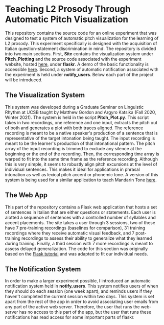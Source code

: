 # Teaching L2 Prosody Through Automatic Pitch Visualization

This repository contains the source code for an online experiment that was designed to test a system of automatic pitch visualization
for the learning of L2 prosody. This experiment specifically is designed with the acquisition of Italian question-statement
discrimination in mind. The repository is divided into two main sections. First, **Site** contains the visualization system under **Pitch_Plotting**
and the source code associated with the experiment website, hosted [here](https://prosody.delafuentealvarez.com), under **flaskr**. A demo of the basic functionality is accessible [here](https://prosody.delafuentealvarez.com/demo).
Second, a system of automatic notification associated with the experiment is held under **notify_users**.
Below each part of the project will be introduced.

## The Visualization System

This system was developed during a Graduate Seminar on Linguistic Rhythm at UCSB taught by Matthew Gordon and Argyro Katsika (Fall 2020, Winter 2021).
The system is held in the script **Pitch_Plot.py**. This script takes in two recordings, one reference and one input,
extracts the pitch out of both and generates a plot with both traces aligned. The reference recording is meant to be 
a native speaker's production of a sentence that is representative of the target intonation being taught. The input recording 
is meant to be the learner's production of that intonational pattern. The pitch array of the input recording is trimmed to exclude
any silence at the beginning or the end of the recording. Then, the corresponding time array is warped to fit into the same time frame
as the reference recording. Although this is very simple, it seems to robustly align pitch excursions at the level of individual sentences. 
This makes it ideal for applications in phrasal intonation as well as lexical pitch accent or phonemic tone. A version of this system is being 
used for a similar application to teach Mandarin Tone [here](https://pitchperfect.training).

## The Web App

This part of the repository contains a Flask web application that hosts a set of sentences in Italian that are either questions or statements.
Each user is alotted a sequence of sentences with a controlled number of syllables and accent placements. The site takes a user through 3 sessions,
two of these have 7 pre-training recordings (baselines for comparison), 31 training recordings where they receive automatic visual feedback,
and 7 post-training recordings to assess their ability to generalize what they learned during training. Finally, a third session with 7 more
recordings is meant to assess delayed generalization. The code for this section was originally based on the [Flask tutorial](https://flask.palletsprojects.com/en/2.0.x/tutorial/index.html)
and was adapted to fit our individual needs.

## The Notification System

In order to make a larger experiment possible, I introduced an automatic notification system held in **notify_users**. This system notifies users of when they should do each session 
(one week apart), and reminds users if they haven't completed the current session within two days. This system is set apart from the rest of the app in order to 
avoid associating user emails from any part of the active web server. Therefore, the user that runs the web-server has no access to this part of the app, but the 
user that runs these notifications has read access for some important parts of flaskr.
